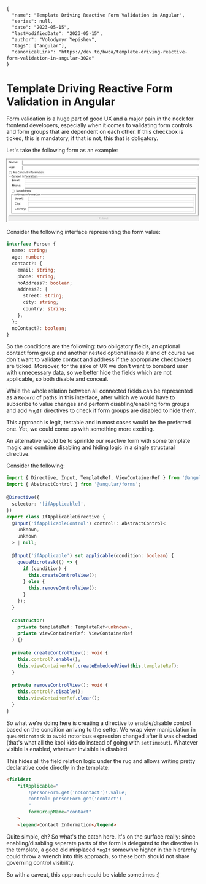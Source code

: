 ```ic-metadata
{
  "name": "Template Driving Reactive Form Validation in Angular",
  "series": null,
  "date": "2023-05-15",
  "lastModifiedDate": "2023-05-15",
  "author": "Volodymyr Yepishev",
  "tags": ["angular"],
  "canonicalLink": "https://dev.to/bwca/template-driving-reactive-form-validation-in-angular-302e"
}
```

# Template Driving Reactive Form Validation in Angular

Form validation is a huge part of good UX and a major pain in the neck for frontend developers, especially when it comes to validating form controls and form groups that are dependent on each other. If this checkbox is ticked, this is mandatory, if that is not, this that is obligatory.

Let's take the following form as an example:

![Image of a form](articles/2023-05-15-template-driving-reactive-form-validation/./01.jpg)

Consider the following interface representing the form value:

```typescript
interface Person {
  name: string;
  age: number;
  contact?: {
    email: string;
    phone: string;
    noAddress?: boolean;
    address?: {
      street: string;
      city: string;
      country: string;
    };
  };
  noContact?: boolean;
}
```

So the conditions are the following: two obligatory fields, an optional contact form group and another nested optional inside it and of course we don't want to validate contact and address if the appropriate checkboxes are ticked. Moreover, for the sake of UX we don't want to bombard user with unnecessary data, so we better hide the fields which are not applicable, so both disable and conceal.

While the whole relation between all connected fields can be represented as a `Record` of paths in this interface, after which we would have to subscribe to value changes and perform disabling/enabling form groups and add `*ngIf` directives to check if form groups are disabled to hide them.

This approach is legit, testable and in most cases would be the preferred one. Yet, we could come up with something more exciting.

An alternative would be to sprinkle our reactive form with some template magic and combine disabling and hiding logic in a single structural directive.

Consider the following:

```typescript
import { Directive, Input, TemplateRef, ViewContainerRef } from '@angular/core';
import { AbstractControl } from '@angular/forms';

@Directive({
  selector: '[ifApplicable]',
})
export class IfApplicableDirective {
  @Input('ifApplicableControl') control!: AbstractControl<
    unknown,
    unknown
  > | null;

  @Input('ifApplicable') set applicable(condition: boolean) {
    queueMicrotask(() => {
      if (condition) {
        this.createControlView();
      } else {
        this.removeControlView();
      }
    });
  }

  constructor(
    private templateRef: TemplateRef<unknown>,
    private viewContainerRef: ViewContainerRef
  ) {}

  private createControlView(): void {
    this.control?.enable();
    this.viewContainerRef.createEmbeddedView(this.templateRef);
  }

  private removeControlView(): void {
    this.control?.disable();
    this.viewContainerRef.clear();
  }
}
```

So what we're doing here is creating a directive to enable/disable control based on the condition arriving to the setter. We wrap view manipulation in `queueMicrotask` to avoid notorious expression changed after it was checked (that's what all the kool kids do instead of going with `setTimeout`). Whatever visible is enabled, whatever invisible is disabled.

This hides all the field relation logic under the rug and allows writing pretty declarative code directly in the template:
```html
<fieldset
    *ifApplicable="
        !personForm.get('noContact')!.value;
        control: personForm.get('contact')
        "
        formGroupName="contact"
    >
    <legend>Contact Information</legend>
```

Quite simple, eh? So what's the catch here. It's on the surface really: since enabling/disabling separate parts of the form is delegated to the directive in the template, a good old misplaced `*ngIf` somewhre higher in the hierarchy could throw a wrench into this approach, so these both should not share governing control visibility.

So with a caveat, this approach could be viable sometimes :)